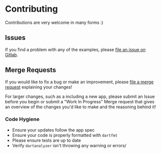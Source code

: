 # Contributing

Contributions are very welcome in many forms :)

## Issues

If you find a problem with any of the examples, please [file an issue on Gitlab](https://gitlab.com/brianegan/flutter_architecture_samples/issues).

## Merge Requests

If you would like to fix a bug or make an improvement, please [file a merge request](https://gitlab.com/brianegan/flutter_architecture_samples/merge_requests) explaining your changes!

For larger changes, such as a including a new app, please submit an Issue before you
begin or submit a "Work In Progress" Merge request that gives an overview of the changes you'd
like to make and the reasoning behind it!

### Code Hygiene

  * Ensure your updates follow the app spec
  * Ensure your code is properly formatted with `dartfmt`
  * Please ensure tests are up to date
  * Verify `dartanalyzer` isn't throwing any warning or errors/
